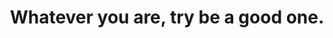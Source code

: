 ---
title: "Whatever you are, try be a good one."
attribution: "William Makepeace Thackeray"
layout: quote
related:
  - William Makepeace Thackeray - Wikipedia
tags:
  - William Makepeace Thackeray
  - Quote
  - You
---